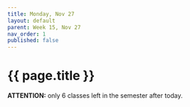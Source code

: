 ```yaml
---
title: Monday, Nov 27
layout: default
parent: Week 15, Nov 27
nav_order: 1
published: false
---
```


# {{ page.title }}

**ATTENTION:** only 6 classes left in the semester after today.

